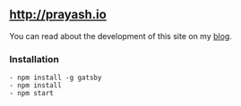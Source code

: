 ## http://prayash.io

You can read about the development of this site on my [blog](http://prayash.io/blog/making-of/).

### Installation

```
- npm install -g gatsby
- npm install
- npm start
```
